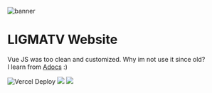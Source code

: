 ![banner](https://socialify.git.ci/LIGMATV/Docs-Vite/image?description=1&font=Inter&language=1&logo=https://avatars.githubusercontent.com/LIGMATV&name=1&owner=1&pattern=Circuit%20Board&theme=Light)

# LIGMATV Website
Vue JS was too clean and customized. Why im not use it since old?  
I learn from [Adocs](https://github.com/Evavic44/adocs) :)

![Vercel Deploy](https://therealsujitk-vercel-badge.vercel.app/?app=ligmatv&style=for-the-badge) ![](https://img.shields.io/badge/Vite-B73BFE?style=for-the-badge&logo=vite&logoColor=FFD62E) ![](https://img.shields.io/badge/Markdown-000000?style=for-the-badge&logo=markdown&logoColor=white)
